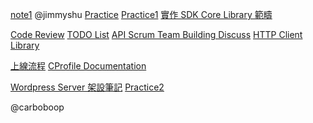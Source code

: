 [note1](https://hackmd.io/7ID8b7pCQPywA_Mc-c00ng) @jimmyshu
[Practice](https://hackmd.io/qSt-KsnhSSOkOlnm9E7daQ)
[Practice1](https://hackmd.io/G1wV2E5nQ3qlWjWSuEsF5A)
[實作 SDK Core Library 範疇](https://hackmd.io/zrWBX9-tRI6yB7rnfzBmcQ)

[Code Review](https://hackmd.io/cUeMi5I4RyKbQkKYYFknAw)
[TODO List](https://hackmd.io/GEWTMPH6SD-nJZY3ZGSB6g)
[API Scrum Team Building Discuss](https://hackmd.io/IttDS08yQA2BotGxk4Eibg)
[HTTP Client Library](https://hackmd.io/J2PyHOHKQ1CpSuyhHYc9xQ?both)

[上線流程](https://hackmd.io/UWr2vN7HTUmjS1HZ6M6Gtw)
[CProfile Documentation](https://hackmd.io/-2bk3TMNSNuhF_iUg9zvOQ)

[Wordpress Server 架設筆記](https://hackmd.io/Lf-SRJJbRHu_3R2sqev_xw)
[Practice2](https://hackmd.io/xPUYTIvDQSaR8pyngoJRCA)

@carboboop
